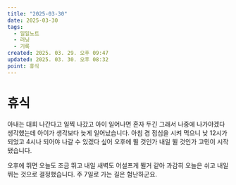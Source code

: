 ```yaml
---
title: "2025-03-30"
date: 2025-03-30
tags:
  - 일일노트
  - 러닝
  - 기록
created: 2025. 03. 29. 오후 09:47
updated: 2025. 03. 30. 오후 08:32
point: 휴식
---
```


# 휴식

아내는 대회 나간다고 일찍 나갔고 아이 일어나면 혼자 두긴 그래서 나중에 나가야겠다 생각했는데 아이가 생각보다 늦게 일어났습니다. 아침 겸 점심을 시켜 먹으니 낮 12시가 되었고 4시나 되어야 나갈 수 있겠다 싶어 오후에 뛸 것인가 내일 뛸 것인가 고민이 시작됐습니다.

오후에 뛰면 오늘도 조금 뛰고 내일 새벽도 어설프게 뛸거 같아 과감히 오늘은 쉬고 내일 뛰는 것으로 결정했습니다. 주 7일로 가는 길은 험난하군요.
